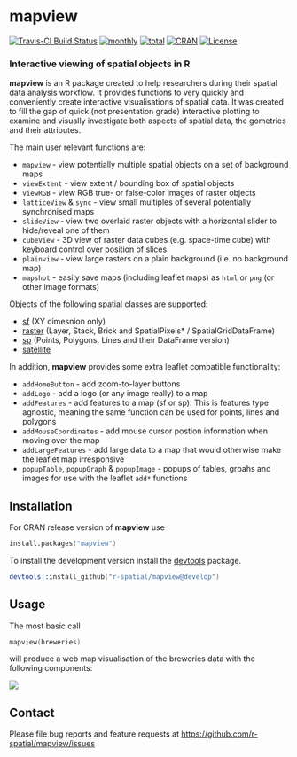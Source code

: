 # mapview #

[![Travis-CI Build Status](https://travis-ci.org/r-spatial/mapview.svg?branch=develop)](https://travis-ci.org/r-spatial/mapview)
[![monthly](http://cranlogs.r-pkg.org/badges/mapview)](https://www.rpackages.io/package/mapview) 
[![total](http://cranlogs.r-pkg.org/badges/grand-total/mapview)](https://www.rpackages.io/package/mapview)
[![CRAN](http://www.r-pkg.org/badges/version/mapview?color=009999)](https://cran.r-project.org/package=mapview)
[![License](https://img.shields.io/badge/license-GPL%20%28%3E=%203%29-lightgrey.svg?style=flat)](http://www.gnu.org/licenses/gpl-3.0.html)

### Interactive viewing of spatial objects in R ###

**mapview** is an R package created to help researchers during their spatial data analysis workflow. It provides functions to very quickly and conveniently create interactive visualisations of spatial data. It was created to fill the gap of quick (not presentation grade) interactive plotting to examine and visually investigate both aspects of spatial data, the gometries and their attributes.

The main user relevant functions are:

* `mapview` - view potentially multiple spatial objects on a set of background maps
* `viewExtent` - view extent / bounding box of spatial objects
* `viewRGB` - view RGB true- or false-color images of raster objects
* `latticeView` & `sync` - view small multiples of several potentially synchronised maps
* `slideView` - view two overlaid raster objects with a horizontal slider to hide/reveal one of them
* `cubeView` - 3D view of raster data cubes (e.g. space-time cube) with keyboard control over position of slices
* `plainview` - view large rasters on a plain background (i.e. no background map)
* `mapshot` - easily save maps (including leaflet maps) as `html` or `png` (or other image formats)

Objects of the following spatial classes are supported:

* [sf](https://cran.r-project.org/package=sf) (XY dimesnion only)
* [raster](https://cran.r-project.org/package=raster) (Layer, Stack, Brick and SpatialPixels* / SpatialGridDataFrame)
* [sp](https://cran.r-project.org/package=sp) (Points, Polygons, Lines and their DataFrame version)
* [satellite](https://cran.r-project.org/package=satellite)


In addition, **mapview** provides some extra leaflet compatible functionality:

* `addHomeButton` - add zoom-to-layer buttons 
* `addLogo` - add a logo (or any image really) to a map
* `addFeatures` - add features to a map (sf or sp). This is features type agnostic, meaning the same function can be used for points, lines and polygons
* `addMouseCoordinates` - add mouse cursor postion information when moving over the map
* `addLargeFeatures` - add large data to a map that would otherwise make the leaflet map irresponsive
* `popupTable`, `popupGraph` & `popupImage` - popups of tables, grpahs and images for use with the leaflet `add*` functions


## Installation ##

For CRAN release version of **mapview** use


```S
install.packages("mapview")
```


To install the development version install the [devtools](https://cran.r-project.org/package=devtools) package.

```S
devtools::install_github("r-spatial/mapview@develop")
```


## Usage ##

The most basic call

```S
mapview(breweries)
```

will produce a web map visualisation of the breweries data with the following components:

![](https://raw.githubusercontent.com/r-spatial/mapview/develop/docs/basic_small.png)

## Contact ##

Please file bug reports and feature requests at https://github.com/r-spatial/mapview/issues
